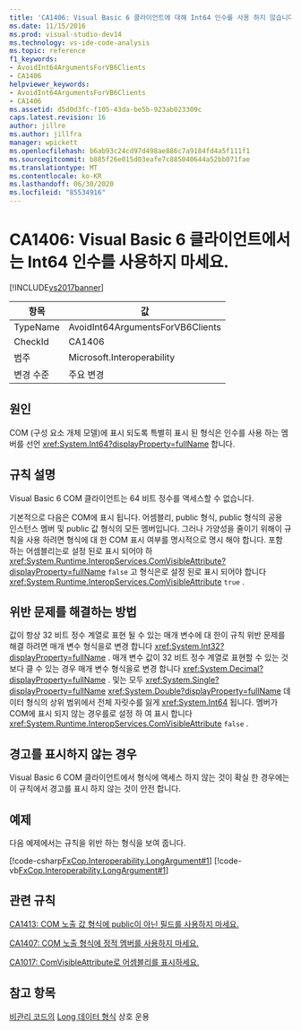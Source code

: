 ```yaml
---
title: 'CA1406: Visual Basic 6 클라이언트에 대해 Int64 인수를 사용 하지 않습니다. | Microsoft Docs'
ms.date: 11/15/2016
ms.prod: visual-studio-dev14
ms.technology: vs-ide-code-analysis
ms.topic: reference
f1_keywords:
- AvoidInt64ArgumentsForVB6Clients
- CA1406
helpviewer_keywords:
- AvoidInt64ArgumentsForVB6Clients
- CA1406
ms.assetid: d5d0d3fc-f105-43da-be5b-923ab023309c
caps.latest.revision: 16
author: jillre
ms.author: jillfra
manager: wpickett
ms.openlocfilehash: b6ab93c24cd97d498ae886c7a9184fd4a5f111f1
ms.sourcegitcommit: b885f26e015d03eafe7c885040644a52bb071fae
ms.translationtype: MT
ms.contentlocale: ko-KR
ms.lasthandoff: 06/30/2020
ms.locfileid: "85534916"
---
```

# <a name="ca1406-avoid-int64-arguments-for-visual-basic-6-clients"></a>CA1406: Visual Basic 6 클라이언트에서는 Int64 인수를 사용하지 마세요.
[!INCLUDE[vs2017banner](../includes/vs2017banner.md)]

|항목|값|
|-|-|
|TypeName|AvoidInt64ArgumentsForVB6Clients|
|CheckId|CA1406|
|범주|Microsoft.Interoperability|
|변경 수준|주요 변경|

## <a name="cause"></a>원인
 COM (구성 요소 개체 모델)에 표시 되도록 특별히 표시 된 형식은 인수를 사용 하는 멤버를 선언 <xref:System.Int64?displayProperty=fullName> 합니다.

## <a name="rule-description"></a>규칙 설명
 Visual Basic 6 COM 클라이언트는 64 비트 정수를 액세스할 수 없습니다.

 기본적으로 다음은 COM에 표시 됩니다. 어셈블리, public 형식, public 형식의 공용 인스턴스 멤버 및 public 값 형식의 모든 멤버입니다. 그러나 가양성을 줄이기 위해이 규칙을 사용 하려면 형식에 대 한 COM 표시 여부를 명시적으로 명시 해야 합니다. 포함 하는 어셈블리는로 설정 된로 표시 되어야 하 <xref:System.Runtime.InteropServices.ComVisibleAttribute?displayProperty=fullName> `false` 고 형식은로 설정 된로 표시 되어야 합니다 <xref:System.Runtime.InteropServices.ComVisibleAttribute> `true` .

## <a name="how-to-fix-violations"></a>위반 문제를 해결하는 방법
 값이 항상 32 비트 정수 계열로 표현 될 수 있는 매개 변수에 대 한이 규칙 위반 문제를 해결 하려면 매개 변수 형식을로 변경 합니다 <xref:System.Int32?displayProperty=fullName> . 매개 변수 값이 32 비트 정수 계열로 표현할 수 있는 것 보다 클 수 있는 경우 매개 변수 형식을로 변경 합니다 <xref:System.Decimal?displayProperty=fullName> . 및는 모두 <xref:System.Single?displayProperty=fullName> <xref:System.Double?displayProperty=fullName> 데이터 형식의 상위 범위에서 전체 자릿수를 잃게 <xref:System.Int64> 됩니다. 멤버가 COM에 표시 되지 않는 경우를로 설정 하 여 표시 합니다 <xref:System.Runtime.InteropServices.ComVisibleAttribute> `false` .

## <a name="when-to-suppress-warnings"></a>경고를 표시하지 않는 경우
 Visual Basic 6 COM 클라이언트에서 형식에 액세스 하지 않는 것이 확실 한 경우에는이 규칙에서 경고를 표시 하지 않는 것이 안전 합니다.

## <a name="example"></a>예제
 다음 예제에서는 규칙을 위반 하는 형식을 보여 줍니다.

 [!code-csharp[FxCop.Interoperability.LongArgument#1](../snippets/csharp/VS_Snippets_CodeAnalysis/FxCop.Interoperability.LongArgument/cs/FxCop.Interoperability.LongArgument.cs#1)]
 [!code-vb[FxCop.Interoperability.LongArgument#1](../snippets/visualbasic/VS_Snippets_CodeAnalysis/FxCop.Interoperability.LongArgument/vb/FxCop.Interoperability.LongArgument.vb#1)]

## <a name="related-rules"></a>관련 규칙
 [CA1413: COM 노출 값 형식에 public이 아닌 필드를 사용하지 마세요.](../code-quality/ca1413-avoid-non-public-fields-in-com-visible-value-types.md)

 [CA1407: COM 노출 형식에 정적 멤버를 사용하지 마세요.](../code-quality/ca1407-avoid-static-members-in-com-visible-types.md)

 [CA1017: ComVisibleAttribute로 어셈블리를 표시하세요.](../code-quality/ca1017-mark-assemblies-with-comvisibleattribute.md)

## <a name="see-also"></a>참고 항목
 [비관리 코드의](https://msdn.microsoft.com/library/ccb68ce7-b0e9-4ffb-839d-03b1cd2c1258) [Long 데이터 형식](https://msdn.microsoft.com/library/b4770c34-1804-4f8c-b512-c10b0893e516) 상호 운용
